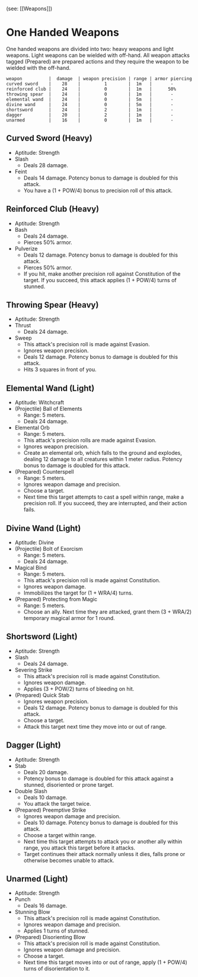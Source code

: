 (see: [[Weapons]])

# One Handed Weapons
One handed weapons are divided into two: heavy weapons and light weapons. Light weapons can be wielded with off-hand. All weapon attacks tagged (Prepared) are prepared actions and they require the weapon to be wielded with the off-hand.

```one_handed_weapons_table
weapon          |  damage  | weapon precision | range | armor piercing
curved sword    |    28    |         1        |  1m   |       -
reinforced club |    24    |         0        |  1m   |      50%
throwing spear  |    24    |         0        |  1m   |       -
elemental wand  |    24    |         0        |  5m   |       -
divine wand     |    24    |         0        |  5m   |       -
shortsword      |    24    |         2        |  1m   |       -
dagger          |    20    |         2        |  1m   |       -
unarmed         |    16    |         0        |  1m   |       -
```

## Curved Sword (Heavy)
+ Aptitude: Strength
+ Slash
	+ Deals 28 damage.
+ Feint
	+ Deals 14 damage. Potency bonus to damage is doubled for this attack. 
	+ You have a (1 + POW/4) bonus to precision roll of this attack.

## Reinforced Club (Heavy)
+ Aptitude: Strength
+ Bash
	+ Deals 24 damage.
	+ Pierces 50% armor.
+ Pulverize
	+ Deals 12 damage. Potency bonus to damage is doubled for this attack.
	+ Pierces 50% armor.
	+ If you hit, make another precision roll against Constitution of the target. If you succeed, this attack applies (1 + POW/4) turns of stunned.

## Throwing Spear (Heavy)
+ Aptitude: Strength
+ Thrust
	+ Deals 24 damage.
+ Sweep
	+ This attack's precision roll is made against Evasion.
	+ Ignores weapon precision.
	+ Deals 12 damage. Potency bonus to damage is doubled for this attack. 
	+ Hits 3 squares in front of you.

## Elemental Wand (Light)
+ Aptitude: Witchcraft
+ (Projectile) Ball of Elements
	+ Range: 5 meters.
	+ Deals 24 damage.
+ Elemental Orb
	+ Range: 5 meters.
	+ This attack's precision rolls are made against Evasion.
	+ Ignores weapon precision.
	+ Create an elemental orb, which falls to the ground and explodes, dealing 12 damage to all creatures within 1 meter radius. Potency bonus to damage is doubled for this attack. 
+ (Prepared) Counterspell
	+ Range: 5 meters.
	+ Ignores weapon damage and precision.
	+ Choose a target. 
	+ Next time this target attempts to cast a spell within range, make a precision roll. If you succeed, they are interrupted, and their action fails.

## Divine Wand (Light)
+ Aptitude: Divine
+ (Projectile) Bolt of Exorcism
	+ Range: 5 meters.
	+ Deals 24 damage.
+ Magical Bind
	+ Range: 5 meters.
	+ This attack's precision roll is made against Constitution.
	+ Ignores weapon damage.
	+ Immobilizes the target for (1 + WRA/4) turns.
+ (Prepared) Protecting from Magic
	+ Range: 5 meters.
	+ Choose an ally. Next time they are attacked, grant them (3 + WRA/2) temporary magical armor for 1 round.

## Shortsword (Light)
+ Aptitude: Strength
+ Slash
	+ Deals 24 damage.
+ Severing Strike
	+ This attack's precision roll is made against Constitution.
	+ Ignores weapon damage.
	+ Applies (3 + POW/2) turns of bleeding on hit.
+ (Prepared) Quick Stab
	+ Ignores weapon precision.
	+ Deals 12 damage. Potency bonus to damage is doubled for this attack. 
	+ Choose a target.
	+ Attack this target next time they move into or out of range.

## Dagger (Light)
+ Aptitude: Strength
+ Stab
	+ Deals 20 damage.
	+ Potency bonus to damage is doubled for this attack against a stunned, disoriented or prone target.
+ Double Slash
	+ Deals 10 damage.
	+ You attack the target twice.
+ (Prepared) Preemptive Strike
	+ Ignores weapon damage and precision.
	+ Deals 10 damage. Potency bonus to damage is doubled for this attack. 
	+ Choose a target within range. 
	+ Next time this target attempts to attack you or another ally within range, you attack this target before it attacks.
	+ Target continues their attack normally unless it dies, falls prone or otherwise becomes unable to attack.  

## Unarmed (Light)
+ Aptitude: Strength
+ Punch
	+ Deals 16 damage.
+ Stunning Blow 
	+ This attack's precision roll is made against Constitution.
	+ Ignores weapon damage and precision.
	+ Applies 1 turns of stunned.
+ (Prepared) Disorienting Blow
	+ This attack's precision roll is made against Constitution.
	+ Ignores weapon damage and precision.
	+ Choose a target. 
	+ Next time this target moves into or out of range, apply (1 + POW/4) turns of disorientation to it.